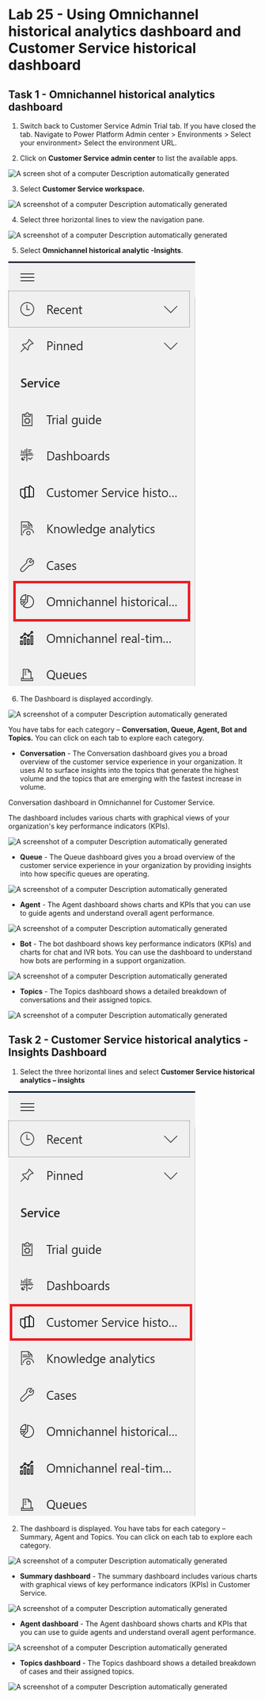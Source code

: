 # Lab 25 - Using Omnichannel historical analytics dashboard and Customer Service historical dashboard

## Task 1 - Omnichannel historical analytics dashboard

1.  Switch back to Customer Service Admin Trial tab. If you have closed
    the tab. Navigate to Power Platform Admin center \> Environments \>
    Select your environment\> Select the environment URL.

2.  Click on **Customer Service admin center** to list the available
    apps.

![A screen shot of a computer Description automatically
generated](./media/media24/image1.png)

3.  Select **Customer Service workspace.**

![A screenshot of a computer Description automatically
generated](./media/media24/image2.png)

4.  Select three horizontal lines to view the navigation pane.

![A screenshot of a computer Description automatically
generated](./media/media24/image3.png)

5.  Select **Omnichannel historical analytic -Insights**.

![](./media/media24/image4.png)

6.  The Dashboard is displayed accordingly.

![A screenshot of a computer Description automatically
generated](./media/media24/image5.png)

You have tabs for each category – **Conversation, Queue, Agent, Bot and
Topics.** You can click on each tab to explore each category.

-    **Conversation** - The Conversation dashboard gives you a broad overview of the customer service experience in your organization. It uses AI to surface insights into the topics that generate the highest volume and the topics that are emerging with the fastest increase in volume.

Conversation dashboard in Omnichannel for Customer Service.

The dashboard includes various charts with graphical views of your organization's key performance indicators (KPIs).

![A screenshot of a computer Description automatically
generated](./media/media24/image6.png)

-    **Queue** - The Queue dashboard gives you a broad overview of the customer service experience in your organization by providing insights into how specific queues are operating.

![A screenshot of a computer Description automatically
generated](./media/media24/image7.png)

-    **Agent** - The Agent dashboard shows charts and KPIs that you can use to guide agents and understand overall agent performance.

![A screenshot of a computer Description automatically
generated](./media/media24/image8.png)

-    **Bot** - The bot dashboard shows key performance indicators (KPIs) and charts for chat and IVR bots. You can use the dashboard to understand how bots are performing in a support organization.

![A screenshot of a computer Description automatically
generated](./media/media24/image9.png)

-    **Topics** - The Topics dashboard shows a detailed breakdown of conversations and their assigned topics. 

![A screenshot of a computer Description automatically
generated](./media/media24/image10.png)

## Task 2 - Customer Service historical analytics - Insights Dashboard

1. Select the three horizontal lines and select **Customer Service
historical analytics – insights**

![](./media/media24/image11.png)

2. The dashboard is displayed. You have tabs for each category – Summary, Agent and Topics. You can click on each tab to explore each category.

![A screenshot of a computer Description automatically
generated](./media/media24/image12.png)

-    **Summary dashboard** - The summary dashboard includes various charts with graphical views of key performance indicators (KPIs) in Customer Service.

  ![A screenshot of a computer Description automatically
generated](./media/media24/image31.png)
  
-    **Agent dashboard** - The Agent dashboard shows charts and KPIs that you can use to guide agents and understand overall agent performance.

  ![A screenshot of a computer Description automatically
generated](./media/media24/image30.png)
  
-    **Topics dashboard** - The Topics dashboard shows a detailed breakdown of cases and their assigned topics.

  ![A screenshot of a computer Description automatically
generated](./media/media24/image29.png)


